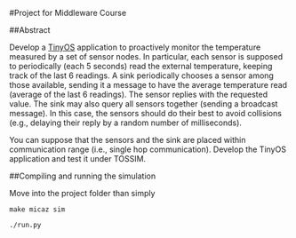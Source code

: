 
#Project for Middleware Course

##Abstract

Develop a [TinyOS][tinyos] application to proactively monitor the temperature measured by a set of sensor nodes. In particular, each sensor is supposed to periodically (each 5 seconds) read the external temperature, keeping track of the last 6 readings. A sink periodically chooses a sensor among those available, sending it a message to have the average temperature read (average of the last 6 readings). The sensor replies with the requested value. The sink may also query all sensors together (sending a broadcast message). In this case, the sensors should do their best to avoid collisions (e.g., delaying their reply by a random number of milliseconds).

You can suppose that the sensors and the sink are placed within communication range (i.e., single hop communication). Develop the TinyOS application and test it under TOSSIM.

[tinyos]: http://tinyos.net/

##Compiling and running the simulation

Move into the project folder than simply

```
make micaz sim
```

```
./run.py
```